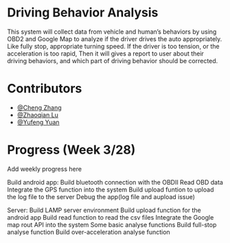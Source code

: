 # Driving Behavior Analysis
This system will collect data from vehicle and human’s behaviors by using OBD2 and Google Map to analyze if the driver drives the auto appropriately. Like fully stop, appropriate turning speed. If the driver is too tension, or the acceleration is too rapid, Then it will gives a report to user about their driving behaviors, and which part of driving behavior should be corrected.

# Contributors
* [@Cheng Zhang](https://github.com/zhangchengx)
* [@Zhaoqian Lu](https://github.com/Ubicomp16yzl)
* [@Yufeng Yuan](https://github.com/FrankeyYuan)

# Progress (Week 3/28)
Add weekly progress here

Build android app:
Build bluetooth connection with the OBDII
Read OBD data
Integrate the GPS function into the system
Build upload funtion to upload the log file to the server
Debug the app(log file and aupload issue)


Server:
Build LAMP server environment
Build upload function for the android app
Build read function to read the csv files
Integrate the Google map rout API into the system
Some basic analyse functions
Build full-stop analyse function
Build over-acceleration analyse function
